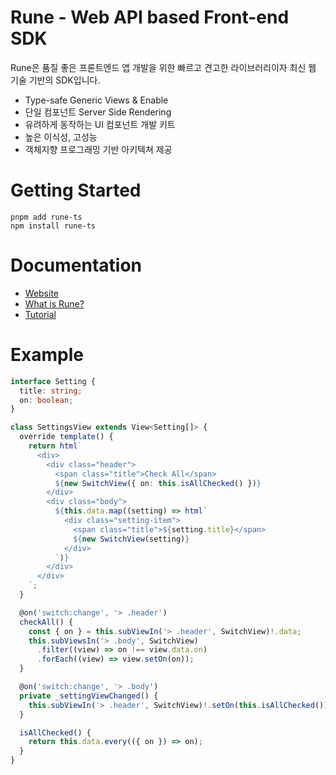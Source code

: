 # Rune - Web API based Front-end SDK
Rune은 품질 좋은 프론트엔드 앱 개발을 위한 빠르고 견고한 라이브러리이자 최신 웹 기술 기반의 SDK입니다.

- Type-safe Generic Views & Enable
- 단일 컴포넌트 Server Side Rendering
- 유려하게 동작하는 UI 컴포넌트 개발 키트
- 높은 이식성, 고성능
- 객체지향 프로그래밍 기반 아키텍쳐 제공

# Getting Started
```shell
pnpm add rune-ts
npm install rune-ts
```

# Documentation
- [Website](https://marpple.github.io/rune/)
- [What is Rune?](https://marpple.github.io/rune/guide/what-is-rune.html)
- [Tutorial](https://marpple.github.io/rune/tutorial/view.html)

# Example
```typescript
interface Setting {
  title: string;
  on: boolean;
}

class SettingsView extends View<Setting[]> {
  override template() {
    return html`
      <div>
        <div class="header">
          <span class="title">Check All</span>
          ${new SwitchView({ on: this.isAllChecked() })}
        </div>
        <div class="body">
          ${this.data.map((setting) => html`
            <div class="setting-item">
              <span class="title">${setting.title}</span>
              ${new SwitchView(setting)}
            </div>
          `)}
        </div>
      </div>
    `;
  }

  @on('switch:change', '> .header')
  checkAll() {
    const { on } = this.subViewIn('> .header', SwitchView)!.data;
    this.subViewsIn('> .body', SwitchView)
      .filter((view) => on !== view.data.on)
      .forEach((view) => view.setOn(on));
  }

  @on('switch:change', '> .body')
  private _settingViewChanged() {
    this.subViewIn('> .header', SwitchView)!.setOn(this.isAllChecked());
  }

  isAllChecked() {
    return this.data.every(({ on }) => on);
  }
}
```